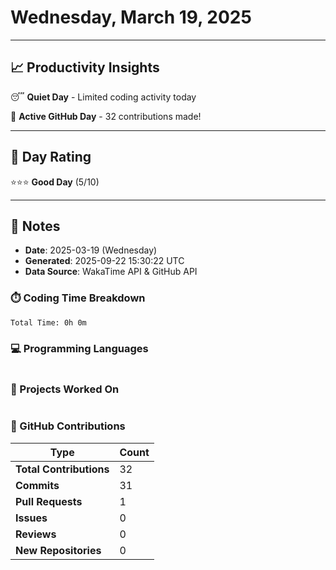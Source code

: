 # Wednesday, March 19, 2025

---

## 📈 Productivity Insights

😴 **Quiet Day** - Limited coding activity today

🚀 **Active GitHub Day** - 32 contributions made!

---

## 🎯 Day Rating

⭐⭐⭐ **Good Day** (5/10)

---

## 📝 Notes

- **Date**: 2025-03-19 (Wednesday)
- **Generated**: 2025-09-22 15:30:22 UTC
- **Data Source**: WakaTime API & GitHub API


### ⏱️ Coding Time Breakdown

```
Total Time: 0h 0m
```

### 💻 Programming Languages

```
```

### 📂 Projects Worked On

```
```


### 🐙 GitHub Contributions

| Type | Count |
|------|-------|
| **Total Contributions** | 32 |
| **Commits** | 31 |
| **Pull Requests** | 1 |
| **Issues** | 0 |
| **Reviews** | 0 |
| **New Repositories** | 0 |

